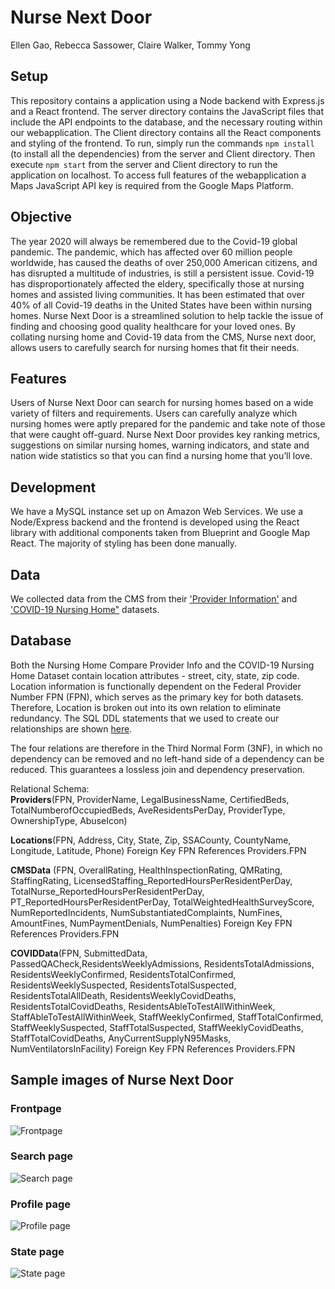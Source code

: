 # Nurse Next Door
Ellen Gao, Rebecca Sassower, Claire Walker, Tommy Yong

## Setup
This repository contains a application using a Node backend with Express.js and a React frontend. The server directory contains the JavaScript files that include the API endpoints to the database, and the necessary routing within our webapplication. The Client directory contains all the React components and styling of the frontend. To run, simply run the commands `npm install` (to install all the dependencies) from the server and Client directory. Then execute `npm start` from the server and Client directory to run the application on localhost. To access full features of the webapplication a Maps JavaScript API key is required from the Google Maps Platform.

## Objective
The year 2020 will always be remembered due to the Covid-19 global pandemic. The pandemic, which has affected over 60 million people worldwide, has caused the deaths of over 250,000 American citizens, and has disrupted a multitude of industries, is still a persistent issue. Covid-19 has disproportionately affected the eldery, specifically those at nursing homes and assisted living communities. It has been estimated that over 40% of all Covid-19 deaths in the United States have been within nursing homes. Nurse Next Door is a streamlined solution to help tackle the issue of finding and choosing good quality healthcare for your loved ones. By collating nursing home and Covid-19 data from the CMS, Nurse next door, allows users to carefully search for nursing homes that fit their needs. 

## Features
Users of Nurse Next Door can search for nursing homes based on a wide variety of filters and requirements. Users can carefully analyze which nursing homes were aptly prepared for the pandemic and take note of those that were caught off-guard. Nurse Next Door provides key ranking metrics, suggestions on similar nursing homes, warning indicators, and state and nation wide statistics so that you can find a nursing home that you’ll love.

## Development
We have a MySQL instance set up on Amazon Web Services. We use a Node/Express backend and the frontend is developed using the React library with additional components taken from Blueprint and Google Map React. The majority of styling has been done manually.

## Data
We collected data from the CMS from their ['Provider Information'](https://data.cms.gov/provider-data/dataset/4pq5-n9py) and ['COVID-19 Nursing Home"](https://data.cms.gov/Special-Programs-Initiatives-COVID-19-Nursing-Home/COVID-19-Nursing-Home-Dataset/s2uc-8wxp) datasets.

## Database
Both the Nursing Home Compare Provider Info and the COVID-19 Nursing Home Dataset contain location attributes - street, city, state, zip code. Location information is functionally dependent on the Federal Provider Number FPN (FPN), which serves as the primary key for both datasets. Therefore, Location is broken out into its own relation to eliminate redundancy. The SQL DDL statements that we used to create our relationships are shown [here](https://github.com/ellenzhixingao/550Project/blob/main/550%20MySQL%20Workbench.docx).

The four relations are therefore in the Third Normal Form (3NF), in which no dependency can be removed and no left-hand side of a dependency can be reduced. This guarantees a lossless join and dependency preservation. 

Relational Schema:  
**Providers**(FPN, ProviderName, LegalBusinessName, CertifiedBeds, TotalNumberofOccupiedBeds, AveResidentsPerDay, ProviderType, OwnershipType, AbuseIcon)

**Locations**(FPN, Address, City, State, Zip, SSACounty, CountyName, Longitude, Latitude, Phone)
Foreign Key FPN References Providers.FPN 

**CMSData** (FPN,  OverallRating, HealthInspectionRating, QMRating, StaffingRating, LicensedStaffing_ReportedHoursPerResidentPerDay, TotalNurse_ReportedHoursPerResidentPerDay, PT_ReportedHoursPerResidentPerDay, TotalWeightedHealthSurveyScore, NumReportedIncidents, NumSubstantiatedComplaints, NumFines, AmountFines, NumPaymentDenials, NumPenalties)
	Foreign Key FPN References Providers.FPN 

**COVIDData**(FPN, SubmittedData, PassedQACheck,ResidentsWeeklyAdmissions, ResidentsTotalAdmissions, ResidentsWeeklyConfirmed, ResidentsTotalConfirmed, ResidentsWeeklySuspected, ResidentsTotalSuspected, ResidentsTotalAllDeath, ResidentsWeeklyCovidDeaths, ResidentsTotalCovidDeaths, ResidentsAbleToTestAllWithinWeek, StaffAbleToTestAllWithinWeek, StaffWeeklyConfirmed, StaffTotalConfirmed, StaffWeeklySuspected, StaffTotalSuspected, StaffWeeklyCovidDeaths, StaffTotalCovidDeaths, AnyCurrentSupplyN95Masks, NumVentilatorsInFacility)
	Foreign Key FPN References Providers.FPN 


## Sample images of Nurse Next Door

### Frontpage
![Frontpage](https://github.com/ellenzhixingao/550Project/blob/main/frontpage.png)
### Search page
![Search page](https://github.com/ellenzhixingao/550Project/blob/main/search.png)
### Profile page
![Profile page](https://github.com/ellenzhixingao/550Project/blob/main/profile.png)
### State page
![State page](https://github.com/ellenzhixingao/550Project/blob/main/state.png)
